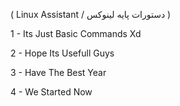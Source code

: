 ( Linux Assistant / دستورات پایه لینوکس )

1 - Its Just Basic Commands Xd

2 - Hope Its Usefull Guys

3 - Have The Best Year 

4 - We Started Now
